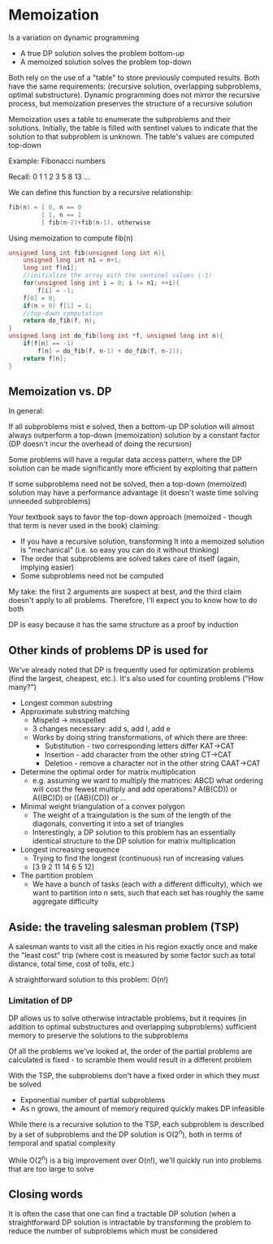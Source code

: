# Memoization

Is a variation on dynamic programming

* A true DP solution solves the problem bottom-up
* A memoized solution solves the problem top-down

Both rely on the use of a "table" to store previously computed results. Both have the same requirements: (recursive solution, overlapping subproblems, optimal substructure). Dynamic programming does not mirror the recursive process, but memoization preserves the structure of a recursive solution

Memoization uses a table to enumerate the subproblems and their solutions. Initially, the table is filled with sentinel values to indicate that the solution to that subproblem is unknown. The table's values are computed top-down

Example: Fibonacci numbers

Recall: 0 1 1 2 3 5 8 13 …

We can define this function by a recursive relationship:

```c++
fib(n) = [ 0, n == 0
         [ 1, n == 1
         [ fib(n-2)+fib(n-1), otherwise
```

Using memoization to compute fib(n)

```c++
unsigned long int fib(unsigned long int n){
    unsigned long int n1 = n+1;
    long int f[n1];
    //initialize the array with the sentinel values (-1)
    for(unsigned long int i = 0; i != n1; ++i){
        f[i] = -1;
    f[0] = 0;
    if(n > 0) f[1] = 1;
    //top-down computation
    return do_fib(f, n);
}
unsigned long int do_fib(long int *f, unsigned long int n){
    if(f[n] == -1)
        f[n] = do_fib(f, n-1) + do_fib(f, n-2));
    return f[n];
}
```

## Memoization vs. DP

In general:

If all subproblems mist e solved, then a bottom-up DP solution will almost always outperform a top-down (memoization) solution by a constant factor (DP doesn't incur the overhead of doing the recursion)

Some problems will have a regular data access pattern, where the DP solution can be made significantly more efficient by exploiting that pattern

If some subproblems need not be solved, then a top-down (memoized) solution may have a performance advantage (it doesn't waste time solving unneeded subproblems)

Your textbook says to favor the top-down approach (memoized - though that term is never used in the book) claiming:

* If you have a recursive solution, transforming It into a memoized solution is "mechanical" (i.e. so easy you can do it without thinking)
* The order that subproblems are solved takes care of itself (again, implying easier)
* Some subproblems need not be computed

My take: the first 2 arguments are suspect at best, and the third claim doesn't apply to all problems. Therefore, I'll expect you to know how to do both

DP is easy because it has the same structure as a proof by induction

## Other kinds of problems DP is used for

We've already noted that DP is frequently used for optimization problems (find the largest, cheapest, etc.). It's also used for counting problems ("How many?")

* Longest common substring
* Approximate substring matching
  * Mispeld -> misspelled
  * 3 changes necessary: add s, add l, add e
  * Works by doing string transformations, of which there are three:
    * Substitution - two corresponding letters differ KAT->CAT
    * Insertion - add character from the other string CT->CAT
    * Deletion - remove a character not in the other string CAAT->CAT
* Determine the optimal order for matrix multiplication
  * e.g. assuming we want to multiply the matrices: ABCD what ordering will cost the fewest multiply and add operations? A(B(CD)) or A((BC)D) or ((AB)(CD)) or …
* Minimal weight triangulation of a convex polygon
  * The weight of a traingulation is the sum of the length of the diagonals, converting it into a set of triangles
  * Interestingly, a DP solution to this problem has an essentially identical structure to the DP solution for matrix multiplication
* Longest increasing sequence
  * Trying to find the longest (continuous) run of increasing values
  * [3 9 2 11 14 6 5 12]
* The partition problem
  * We have a bunch of tasks (each with a different difficulty), which we want to partition into n sets, such that each set has roughly the same aggregate difficulty

## Aside: the traveling salesman problem (TSP)

A salesman wants to visit all the cities in his region exactly once and make the "least cost" trip (where cost is measured by some factor such as total distance, total time, cost of tolls, etc.)

A straightforward solution to this problem: O(n!)

### Limitation of DP

DP allows us to solve otherwise intractable problems, but it requires (in addition to optimal substructures and overlapping subproblems) sufficient memory to preserve the solutions to the subproblems

Of all the problems we've looked at, the order of the partial problems are calculated is fixed - to scramble them would result in a different problem

With the TSP, the subproblems don't have a fixed order in which they must be solved

* Exponential number of partial subproblems
* As n grows, the amount of memory required quickly makes DP infeasible

While there is a recursive solution to the TSP, each subproblem is described by a set of subproblems and the DP solution is O(2<sup>n</sup>), both in terms of temporal and spatial complexity

While O(2<sup>n</sup>) is a big improvement over O(n!), we'll quickly run into problems that are too large to solve

## Closing words

It is often the case that one can find a tractable DP solution (when a straightforward DP solution is intractable by transforming the problem to reduce the number of subproblems which must be considered
